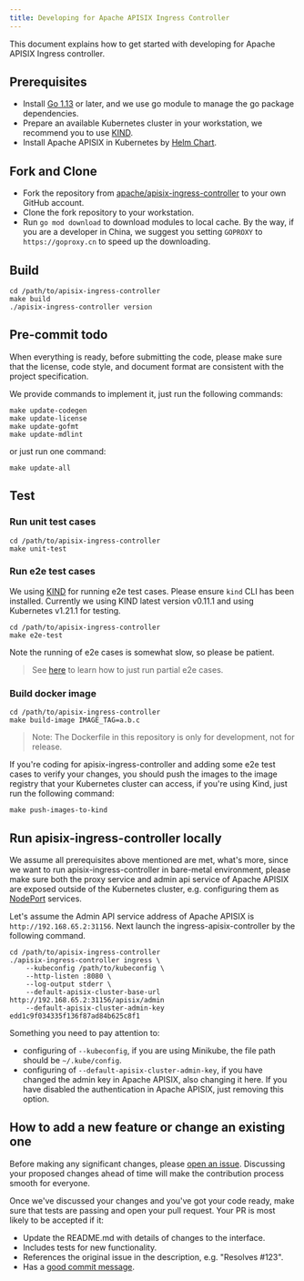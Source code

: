 ```yaml
---
title: Developing for Apache APISIX Ingress Controller
---
```


<!--
#
# Licensed to the Apache Software Foundation (ASF) under one or more
# contributor license agreements.  See the NOTICE file distributed with
# this work for additional information regarding copyright ownership.
# The ASF licenses this file to You under the Apache License, Version 2.0
# (the "License"); you may not use this file except in compliance with
# the License.  You may obtain a copy of the License at
#
#     http://www.apache.org/licenses/LICENSE-2.0
#
# Unless required by applicable law or agreed to in writing, software
# distributed under the License is distributed on an "AS IS" BASIS,
# WITHOUT WARRANTIES OR CONDITIONS OF ANY KIND, either express or implied.
# See the License for the specific language governing permissions and
# limitations under the License.
#
-->

This document explains how to get started with developing for Apache APISIX Ingress controller.

## Prerequisites

* Install [Go 1.13](https://golang.org/dl/) or later, and we use go module to manage the go package dependencies.
* Prepare an available Kubernetes cluster in your workstation, we recommend you to use [KIND](https://kind.sigs.k8s.io/).
* Install Apache APISIX in Kubernetes by [Helm Chart](https://github.com/apache/apisix-helm-chart).

## Fork and Clone

* Fork the repository from [apache/apisix-ingress-controller](https://github.com/apache/apisix-ingress-controller) to your own GitHub account.
* Clone the fork repository to your workstation.
* Run `go mod download` to download modules to local cache. By the way, if you are a developer in China, we suggest you setting `GOPROXY` to `https://goproxy.cn` to speed up the downloading.

## Build

```shell
cd /path/to/apisix-ingress-controller
make build
./apisix-ingress-controller version
```

## Pre-commit todo

When everything is ready, before submitting the code, please make sure that the license, code style, and document format are consistent with the project specification.

We provide commands to implement it, just run the following commands:

```shell
make update-codegen
make update-license
make update-gofmt
make update-mdlint
```

or just run one command:

```shell
make update-all
```

## Test

### Run unit test cases

```shell
cd /path/to/apisix-ingress-controller
make unit-test
```

### Run e2e test cases

We using [KIND](https://kind.sigs.k8s.io/) for running e2e test cases. Please ensure `kind` CLI has been installed.
Currently we using KIND latest version v0.11.1 and using Kubernetes v1.21.1 for testing.

```shell
cd /path/to/apisix-ingress-controller
make e2e-test
```

Note the running of e2e cases is somewhat slow, so please be patient.

> See [here](https://onsi.github.io/ginkgo/#focused-specs) to learn
how to just run partial e2e cases.

### Build docker image

```shell
cd /path/to/apisix-ingress-controller
make build-image IMAGE_TAG=a.b.c
```

> Note: The Dockerfile in this repository is only for development, not for release.

If you're coding for apisix-ingress-controller and adding some e2e test cases to verify your changes,
you should push the images to the image registry that your Kubernetes cluster can access, if you're using Kind, just run the following command:

```shell
make push-images-to-kind
```

## Run apisix-ingress-controller locally

We assume all prerequisites above mentioned are met, what's more, since we want to run apisix-ingress-controller in bare-metal environment, please make sure both the proxy service and admin api service of Apache APISIX are exposed outside of the Kubernetes cluster, e.g. configuring them as [NodePort](https://kubernetes.io/docs/concepts/services-networking/service/#nodeport) services.

Let's assume the Admin API service address of Apache APISIX is `http://192.168.65.2:31156`. Next launch the ingress-apisix-controller by the following command.

```shell
cd /path/to/apisix-ingress-controller
./apisix-ingress-controller ingress \
    --kubeconfig /path/to/kubeconfig \
    --http-listen :8080 \
    --log-output stderr \
    --default-apisix-cluster-base-url http://192.168.65.2:31156/apisix/admin
    --default-apisix-cluster-admin-key edd1c9f034335f136f87ad84b625c8f1
```

Something you need to pay attention to:

* configuring of `--kubeconfig`, if you are using Minikube, the file path should be `~/.kube/config`.
* configuring of `--default-apisix-cluster-admin-key`, if you have changed the admin key in Apache APISIX, also changing it here. If you have disabled the authentication in Apache APISIX, just removing this option.

## How to add a new feature or change an existing one

Before making any significant changes, please [open an issue](https://github.com/apache/apisix-ingress-controller/issues). Discussing your proposed changes ahead of time will make the contribution process smooth for everyone.

Once we've discussed your changes and you've got your code ready, make sure that tests are passing and open your pull request. Your PR is most likely to be accepted if it:

* Update the README.md with details of changes to the interface.
* Includes tests for new functionality.
* References the original issue in the description, e.g. "Resolves #123".
* Has a [good commit message](http://tbaggery.com/2008/04/19/a-note-about-git-commit-messages.html).
